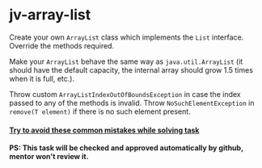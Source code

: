 # jv-array-list

Create your own `ArrayList` class which implements the `List` interface. Override the methods required.
 
Make your `ArrayList` behave the same way as `java.util.ArrayList` (it should have the default capacity, the internal array should grow 1.5 times when it is full, etc.).

Throw custom `ArrayListIndexOutOfBoundsException` in case the index passed to any of the methods is invalid.
Throw `NoSuchElementException` in `remove(T element)` if there is no such element present.
#### [Try to avoid these common mistakes while solving task](https://mate-academy.github.io/jv-program-common-mistakes/java-core/collections/array-list.html)

**PS: This task will be checked and approved automatically by github, mentor won't review it.**
